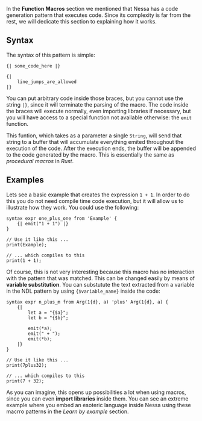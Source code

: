 In the **Function Macros** section we mentioned that Nessa has a code generation pattern that executes code. Since its complexity is far
from the rest, we will dedicate this section to explaining how it works.

## Syntax

The syntax of this pattern is simple:

```
{| some_code_here |}

{| 
    line_jumps_are_allowed
|}
```

You can put arbitrary code inside those braces, but you cannot use the string `|}`, since it will terminate the parsing of the macro.
The code inside the braces will execute normally, even importing libraries if necessary, but you will have access to a special function
not available otherwise: the `emit` function.

This funtion, which takes as a parameter a single `String`, will send that string to a buffer that will accumulate everything emited 
throughout the execution of the code. After the execution ends, the buffer will be appended to the code generated by the macro. This is
essentially the same as *procedural macros* in *Rust*.

## Examples

Lets see a basic example that creates the expression `1 + 1`. In order to do this you do not need compile time code execution, but it will allow us to 
illustrate how they work. You could use the following:

```
syntax expr one_plus_one from 'Example' {
    {| emit("1 + 1") |}
}

// Use it like this ...
print(Example);

// ... which compiles to this
print(1 + 1);
```

Of course, this is not very interesting because this macro has no interaction with the pattern that was matched. This can be changed easily by means of **variable
substitution**. You can substutute the text extracted from a variable in the NDL pattern by using `{$variable_name}` inside the code:

```
syntax expr n_plus_m from Arg(1{d}, a) 'plus' Arg(1{d}, a) {
    {|
        let a = "{$a}";
        let b = "{$b}";

        emit(*a);
        emit(" + ");
        emit(*b);
    |}
}

// Use it like this ...
print(7plus32);

// ... which compiles to this
print(7 + 32);
```

As you can imagine, this opens up possibilities a lot when using macros, since you can even **import libraries** inside them. You can see an extreme example where
you embed an esoteric language inside Nessa using these macrro patterns in the *Learn by example* section.